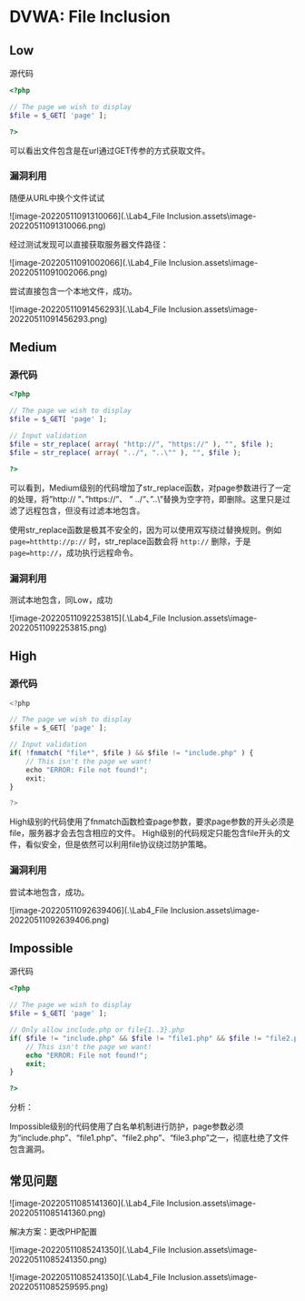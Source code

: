 # DVWA: File Inclusion

## Low

源代码

```php
<?php

// The page we wish to display
$file = $_GET[ 'page' ];

?>
```

可以看出文件包含是在url通过GET传参的方式获取文件。

### 漏洞利用

随便从URL中换个文件试试

![image-20220511091310066](.\Lab4_File Inclusion.assets\image-20220511091310066.png)

经过测试发现可以直接获取服务器文件路径：

![image-20220511091002066](.\Lab4_File Inclusion.assets\image-20220511091002066.png)



尝试直接包含一个本地文件，成功。

![image-20220511091456293](.\Lab4_File Inclusion.assets\image-20220511091456293.png)



## Medium

### 源代码

```php
<?php

// The page we wish to display
$file = $_GET[ 'page' ];

// Input validation
$file = str_replace( array( "http://", "https://" ), "", $file );
$file = str_replace( array( "../", "..\"" ), "", $file );

?>
```

可以看到，Medium级别的代码增加了str_replace函数，对page参数进行了一定的处理，将”http:// ”、”https://”、 ” ../”、”..\”替换为空字符，即删除。这里只是过滤了远程包含，但没有过滤本地包含。

使用str_replace函数是极其不安全的，因为可以使用双写绕过替换规则。例如 `page=htthttp://p://` 时，str_replace函数会将 `http://` 删除，于是`page=http://`，成功执行远程命令。

### 漏洞利用

测试本地包含，同Low，成功

![image-20220511092253815](.\Lab4_File Inclusion.assets\image-20220511092253815.png)



## High

### 源代码

```js
<?php

// The page we wish to display
$file = $_GET[ 'page' ];

// Input validation
if( !fnmatch( "file*", $file ) && $file != "include.php" ) {
    // This isn't the page we want!
    echo "ERROR: File not found!";
    exit;
}

?>
```

High级别的代码使用了fnmatch函数检查page参数，要求page参数的开头必须是file，服务器才会去包含相应的文件。
High级别的代码规定只能包含file开头的文件，看似安全，但是依然可以利用file协议绕过防护策略。



### 漏洞利用

尝试本地包含，成功。

![image-20220511092639406](.\Lab4_File Inclusion.assets\image-20220511092639406.png)



## Impossible

源代码

```php
<?php

// The page we wish to display
$file = $_GET[ 'page' ];

// Only allow include.php or file{1..3}.php
if( $file != "include.php" && $file != "file1.php" && $file != "file2.php" && $file != "file3.php" ) {
    // This isn't the page we want!
    echo "ERROR: File not found!";
    exit;
}

?>
```

分析：

Impossible级别的代码使用了白名单机制进行防护，page参数必须为“include.php”、“file1.php”、“file2.php”、“file3.php”之一，彻底杜绝了文件包含漏洞。





## 常见问题

![image-20220511085141360](.\Lab4_File Inclusion.assets\image-20220511085141360.png)

解决方案：更改PHP配置

![image-20220511085241350](.\Lab4_File Inclusion.assets\image-20220511085241350.png)

![image-20220511085241350](.\Lab4_File Inclusion.assets\image-20220511085259595.png)